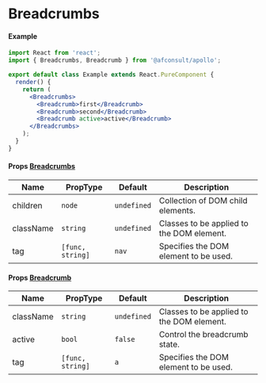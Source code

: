 # Breadcrumbs

#### Example
``` jsx
import React from 'react';
import { Breadcrumbs, Breadcrumb } from '@afconsult/apollo';

export default class Example extends React.PureComponent {  
  render() {
    return (
      <Breadcrumbs>
        <Breadcrumb>first</Breadcrumb>
        <Breadcrumb>second</Breadcrumb>
        <Breadcrumb active>active</Breadcrumb>
      </Breadcrumbs>
    );
  }
}
```

#### Props [Breadcrumbs](./)
| Name      | PropType | Default     | Description |
|-----------|----------|-------------|-------------|
| children  | `node`   | `undefined` | Collection of DOM child elements. | 
| className | `string` | `undefined` | Classes to be applied to the DOM element. |
| tag       | `[func, string]` | `nav` | Specifies the DOM element to be used. |

#### Props [Breadcrumb](../Breadcrumb)
| Name      | PropType | Default     | Description |
|-----------|----------|-------------|-------------|
| className | `string` | `undefined` | Classes to be applied to the DOM element. |
| active    | `bool`   | `false`     | Control the breadcrumb state. | 
| tag       | `[func, string]` | `a` | Specifies the DOM element to be used. |
